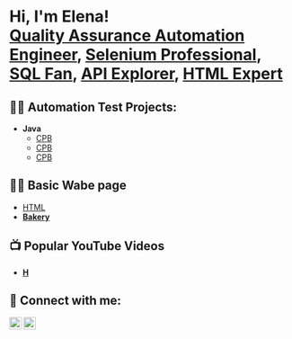 <h1>Hi, I'm Elena! <br><a href="https://github.com/Elenochka01">Quality Assurance Automation Engineer</a>, <a href="https://www.linkedin.com/in/elena-odnodvortseva/">Selenium Professional</a>, <br><a href="https://www.linkedin.com/in/elena-odnodvortseva/">SQL Fan</a>, <a href="https://www.linkedin.com/in/elena-odnodvortseva/">API Explorer</a>, <a href="https://www.linkedin.com/in/elena-odnodvortseva/">HTML Expert</a>

<h2>👨‍💻 Automation Test Projects:</h2>

- <b>Java</b>
  - [CPB](http)
  - [CPB](http)
  - [CPB](http)
<h2>👨‍💻 Basic Wabe page</h2>

  - [HTML](https://elenochka01.github.io/website/) <b>
  - [Bakery](https://elenochka01.github.io/Bakery/) <b>


<h2>📺 Popular YouTube Videos</h2>

- [H](https:/)


<h2> 🤳 Connect with me:</h2>

[<img align="left" alt="JoshMadakor | LinkedIn" width="22px" src="https://cdn.jsdelivr.net/npm/simple-icons@v3/icons/linkedin.svg" />][linkedin]
[<img align="left" alt="JoshMadakor | Instagram" width="22px" src="https://cdn.jsdelivr.net/npm/simple-icons@v3/icons/instagram.svg" />][instagram]

[instagram]: https://www.instagram.com/elenaulyana0123/
[linkedin]: https://www.linkedin.com/in/elena-odnodvortseva/

<!--
**joshmadakor1/joshmadakor1** is a ✨ _special_ ✨ repository because its `README.md` (this file) appears on your GitHub profile.

Here are some ideas to get you started:

- 🔭 I’m currently working on ...
- 🌱 I’m currently learning ...
- 👯 I’m looking to collaborate on ...
- 🤔 I’m looking for help with ...
- 💬 Ask me about ...
- 📫 How to reach me: ...
- 😄 Pronouns: ...
- ⚡ Fun fact: ...
-->
